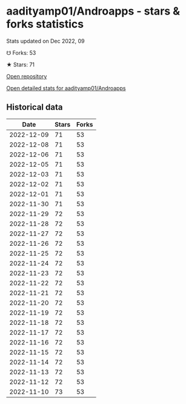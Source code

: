 # aadityamp01/Androapps - stars & forks statistics

Stats updated on Dec 2022, 09

☋ Forks: 53

★ Stars: 71

[Open repository](https://github.com/aadityamp01/Androapps)

[Open detailed stats for aadityamp01/Androapps](https://reviewgithub.com/rep/aadityamp01/Androapps)

## Historical data
| Date | Stars | Forks |
|------|-------|-------|
| 2022-12-09 | 71 | 53 | 
| 2022-12-08 | 71 | 53 | 
| 2022-12-06 | 71 | 53 | 
| 2022-12-05 | 71 | 53 | 
| 2022-12-03 | 71 | 53 | 
| 2022-12-02 | 71 | 53 | 
| 2022-12-01 | 71 | 53 | 
| 2022-11-30 | 71 | 53 | 
| 2022-11-29 | 72 | 53 | 
| 2022-11-28 | 72 | 53 | 
| 2022-11-27 | 72 | 53 | 
| 2022-11-26 | 72 | 53 | 
| 2022-11-25 | 72 | 53 | 
| 2022-11-24 | 72 | 53 | 
| 2022-11-23 | 72 | 53 | 
| 2022-11-22 | 72 | 53 | 
| 2022-11-21 | 72 | 53 | 
| 2022-11-20 | 72 | 53 | 
| 2022-11-19 | 72 | 53 | 
| 2022-11-18 | 72 | 53 | 
| 2022-11-17 | 72 | 53 | 
| 2022-11-16 | 72 | 53 | 
| 2022-11-15 | 72 | 53 | 
| 2022-11-14 | 72 | 53 | 
| 2022-11-13 | 72 | 53 | 
| 2022-11-12 | 72 | 53 | 
| 2022-11-10 | 73 | 53 | 

